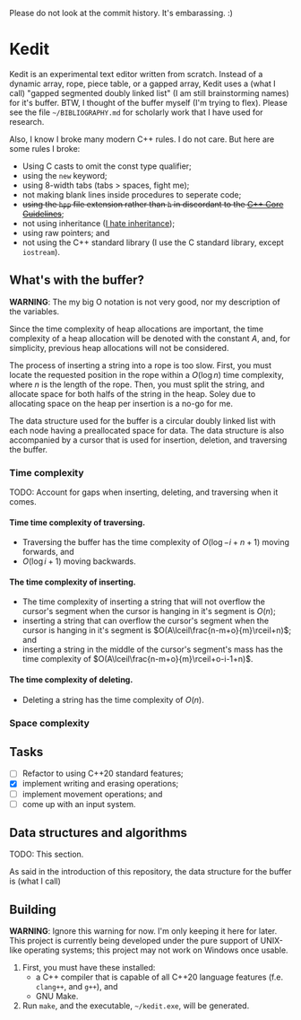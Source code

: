 Please do not look at the commit history. It's embarassing. :)

# Kedit

Kedit is an experimental text editor written from scratch. Instead of a dynamic
array, rope, piece table, or a gapped array, Kedit uses a (what I call)
"gapped segmented doubly linked list" (I am still brainstorming names) for it's
buffer. BTW, I thought of the buffer myself (I'm trying to flex). Please see
the file `~/BIBLIOGRAPHY.md` for scholarly work that I have used for research.

Also, I know I broke many modern C++ rules. I do not care. But here are
some rules I broke:

* Using C casts to omit the const type qualifier;
* using the `new` keyword;
* using 8-width tabs (tabs > spaces, fight me);
* not making blank lines inside procedures to seperate code;
* ~~using the `hpp` file extension rather than `h` in discordant to the [C++ Core Guidelines](https://isocpp.github.io/CppCoreGuidelines/CppCoreGuidelines#Rl-file-suffix)~~;
* not using inheritance ([I hate inheritance](#why-i-hate-inheritance));
* using raw pointers; and
* not using the C++ standard library (I use the C standard library, except
  `iostream`).

## What's with the buffer?

**WARNING**: The my big O notation is not very good, nor my description of the
variables.

Since the time complexity of heap allocations are important, the time
complexity of a heap allocation will be denoted with the constant $A$, and, for
simplicity, previous heap allocations will not be considered.

The process of inserting a string into a rope is too slow. First, you must
locate the requested position in the rope within a $O(\log{n})$ time complexity,
where $n$ is the length of the rope. Then, you must split the string, and
allocate space for both halfs of the string in the heap. Soley due to
allocating space on the heap per insertion is a no-go for me.

The data structure used for the buffer is a circular doubly linked list with
each node having a preallocated space for data. The data structure is also
accompanied by a cursor that is used for insertion, deletion, and traversing
the buffer.

### Time complexity

TODO: Account for gaps when inserting, deleting, and traversing when it comes.

#### Time time complexity of traversing.

* Traversing the buffer has the time complexity of $O(\log{-i + n + 1})$ moving
  forwards, and
* $O(\log{i + 1})$ moving backwards.

#### The time complexity of inserting.

* The time complexity of inserting a string that will not overflow the cursor's
  segment when the cursor is hanging in it's segment is $O(n)$;
* inserting a string that can overflow the cursor's segment when the cursor is
  hanging in it's segment is $O(A\lceil\frac{n-m+o}{m}\rceil+n)$; and
* inserting a string in the middle of the cursor's segment's mass has the time
  complexity of $O(A\lceil\frac{n-m+o}{m}\rceil+o-i-1+n)$.

#### The time complexity of deleting.

* Deleting a string has the time complexity of $O(n)$. 

### Space complexity

## Tasks

* [ ] Refactor to using C++20 standard features;
* [x] implement writing and erasing operations;
* [ ] implement movement operations; and
* [ ] come up with an input system.

## Data structures and algorithms

TODO: This section.

As said in the introduction of this repository, the data structure for the
buffer is (what I call) 

## Building

**WARNING**: Ignore this warning for now. I'm only keeping it here for later.
This project is currently being developed under the pure support of UNIX-like
operating systems; this project may not work on Windows once usable.

1. First, you must have these installed:
	* a C++ compiler that is capable of all C++20 language features
	  (f.e. `clang++`, and `g++`), and
	* GNU Make.
2. Run `make`, and the executable, `~/kedit.exe`, will be generated.
